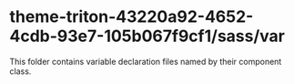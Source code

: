 # theme-triton-43220a92-4652-4cdb-93e7-105b067f9cf1/sass/var

This folder contains variable declaration files named by their component class.
